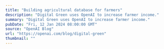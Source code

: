 ```yaml
---
title: "Building agricultural database for farmers"
description: "Digital Green uses OpenAI to increase farmer income."
summary: "Digital Green uses OpenAI to increase farmer income."
pubDate: "Fri, 12 Jan 2024 08:00:00 GMT"
source: "OpenAI Blog"
url: "https://openai.com/blog/digital-green"
thumbnail: ""
---
```


